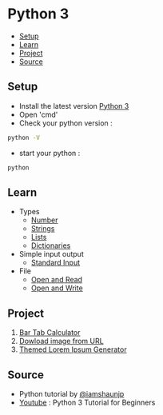 # Python 3
* [Setup](#Setup)
* [Learn](#Learn)
* [Project](#Project)
* [Source](#Source)

## Setup
- Install the latest version [Python 3](https://www.python.org/downloads/)
- Open 'cmd'
- Check your python version :
```bash
python -V
```
- start your python :
```bash
python
```

## Learn
- Types 
   - [Number](https://github.com/0732sta/starter-python/blob/master/type/numbers.py)
   - [Strings](https://github.com/0732sta/starter-python/blob/master/type/strings.py)
   - [Lists](https://github.com/0732sta/starter-python/blob/master/type/lists.py)
   - [Dictionaries](https://github.com/0732sta/starter-python/blob/master/type/dictionaries.py)
- Simple input output   
   - [Standard Input](https://github.com/0732sta/starter-python/tree/master/standard-input/README.md)
- File
   - [Open and Read](https://github.com/0732sta/starter-python/blob/master/file/)
   - [Open and Write](https://github.com/0732sta/starter-python/blob/master/file/)

## Project
1. [Bar Tab Calculator](https://github.com/0732sta/starter-python/blob/master/project/)
2. [Dowload image from URL](https://github.com/0732sta/starter-python/blob/master/project/)
3. [Themed Lorem Ipsum Generator](https://github.com/0732sta/starter-python/blob/master/project/)
  
## Source
- Python tutorial by [@iamshaunjp](https://github.com/iamshaunjp)
- [Youtube](https://youtu.be/Ozrduu2W9B8) : Python 3 Tutorial for Beginners
